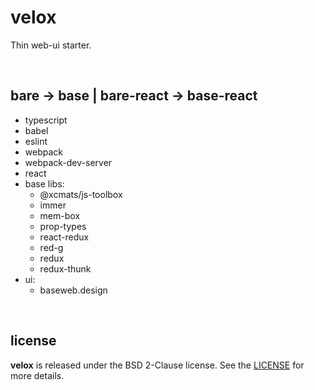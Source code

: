 # velox

Thin web-ui starter.

<br />




## bare -> base | bare-react -> base-react

* typescript
* babel
* eslint
* webpack
* webpack-dev-server
* react
* base libs:
    - @xcmats/js-toolbox
    - immer
    - mem-box
    - prop-types
    - react-redux
    - red-g
    - redux
    - redux-thunk
* ui:
    - baseweb.design

<br />




## license

**velox** is released under the BSD 2-Clause license. See the
[LICENSE](https://raw.githubusercontent.com/drmats/velox/master/LICENSE)
for more details.
